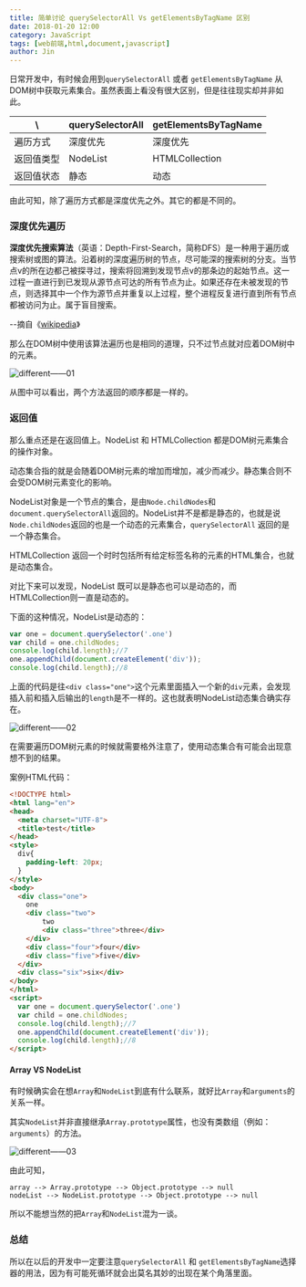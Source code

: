 ```yaml
---
title: 简单讨论 querySelectorAll Vs getElementsByTagName 区别
date: 2018-01-20 12:00
category: JavaScript
tags: [web前端,html,document,javascript]
author: Jin
---
```



日常开发中，有时候会用到`querySelectorAll` 或者 `getElementsByTagName` 从DOM树中获取元素集合。虽然表面上看没有很大区别，但是往往现实却并非如此。

| \ | querySelectorAll | getElementsByTagName  |
| --- | --- | --- |
| 遍历方式 | 深度优先 | 深度优先 |
| 返回值类型 | NodeList | HTMLCollection |
| 返回值状态 | 静态 | 动态 |

由此可知，除了遍历方式都是深度优先之外。其它的都是不同的。

<!-- more -->

### 深度优先遍历

**深度优先搜索算法**（英语：Depth-First-Search，简称DFS）是一种用于遍历或搜索树或图的算法。沿着树的深度遍历树的节点，尽可能深的搜索树的分支。当节点v的所在边都己被探寻过，搜索将回溯到发现节点v的那条边的起始节点。这一过程一直进行到已发现从源节点可达的所有节点为止。如果还存在未被发现的节点，则选择其中一个作为源节点并重复以上过程，整个进程反复进行直到所有节点都被访问为止。属于盲目搜索。

--摘自《[wikipedia](https://zh.wikipedia.org/wiki/%E6%B7%B1%E5%BA%A6%E4%BC%98%E5%85%88%E6%90%9C%E7%B4%A2)》

那么在DOM树中使用该算法遍历也是相同的道理，只不过节点就对应着DOM树中的元素。

![different——01](/images/2018-01-20-querySelectorAll-vs-getElementsByTagName/0101_01.jpg)

从图中可以看出，两个方法返回的顺序都是一样的。

### 返回值
那么重点还是在返回值上。NodeList 和 HTMLCollection 都是DOM树元素集合的操作对象。

动态集合指的就是会随着DOM树元素的增加而增加，减少而减少。静态集合则不会受DOM树元素变化的影响。

NodeList对象是一个节点的集合，是由`Node.childNodes`和`document.querySelectorAll`返回的。NodeList并不是都是静态的，也就是说`Node.childNodes`返回的也是一个动态的元素集合，`querySelectorAll` 返回的是一个静态集合。

HTMLCollection 返回一个时时包括所有给定标签名称的元素的HTML集合，也就是动态集合。

对比下来可以发现，NodeList 既可以是静态也可以是动态的，而HTMLCollection则一直是动态的。

下面的这种情况，NodeList是动态的：

```js
var one = document.querySelector('.one')
var child = one.childNodes;
console.log(child.length);//7
one.appendChild(document.createElement('div'));
console.log(child.length);//8
```

上面的代码是往`<div class="one">`这个元素里面插入一个新的`div`元素，会发现插入前和插入后输出的`length`是不一样的。这也就表明NodeList动态集合确实存在。

![different——02](/images/2018-01-20-querySelectorAll-vs-getElementsByTagName/0101_02.jpg)

在需要遍历DOM树元素的时候就需要格外注意了，使用动态集合有可能会出现意想不到的结果。


案例HTML代码：

```html
<!DOCTYPE html>
<html lang="en">
<head>
  <meta charset="UTF-8">
  <title>test</title>
</head>
<style>
  div{
    padding-left: 20px;
  }
</style>
<body>
  <div class="one">
    one
    <div class="two">
        two
        <div class="three">three</div>
    </div>
    <div class="four">four</div>
    <div class="five">five</div>
  </div>
  <div class="six">six</div>
</body>
</html>
<script>
  var one = document.querySelector('.one')
  var child = one.childNodes;
  console.log(child.length);//7
  one.appendChild(document.createElement('div'));
  console.log(child.length);//8
</script>
```

#### Array VS NodeList
有时候确实会在想`Array`和`NodeList`到底有什么联系，就好比`Array`和`arguments`的关系一样。

其实`NodeList`并非直接继承`Array.prototype`属性，也没有类数组（例如：`arguments`）的方法。

![different——03](/images/2018-01-20-querySelectorAll-vs-getElementsByTagName/0101_03.jpg)

由此可知，

```
array --> Array.prototype --> Object.prototype --> null
nodeList --> NodeList.prototype --> Object.prototype --> null
```

所以不能想当然的把`Array`和`NodeList`混为一谈。

### 总结
所以在以后的开发中一定要注意`querySelectorAll` 和 `getElementsByTagName`选择器的用法，因为有可能死循环就会出莫名其妙的出现在某个角落里面。
